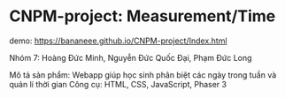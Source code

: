 # CNPM-project: Measurement/Time 
demo: https://bananeee.github.io/CNPM-project/Index.html

Nhóm 7: Hoàng Đức Minh, Nguyễn Đức Quốc Đại, Phạm Đức Long 

Mô tả sản phẩm: Webapp giúp học sinh phân biệt các ngày trong tuần và quản lí thời gian 
Công cụ: HTML, CSS, JavaScript, Phaser 3

